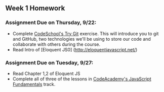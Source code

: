 ## Week 1 Homework

### Assignment Due on Thursday, 9/22:
* Complete [CodeSchool's Try Git](https://try.github.io/) exercise. This will introduce you to git and GitHub, two technologies we'll be using to store our code and collaborate with others during the course.
* Read Intro of [Eloquent JS0] (http://eloquentjavascript.net/)

### Assignment Due on Tuesday, 9/27:
* Read Chapter 1,2 of Eloquent JS
* Complete all of three of the lessons in [CodeAcademy's JavaScript Fundamentals](https://www.codecademy.com/en/tracks/javascript-upgraded) track.




